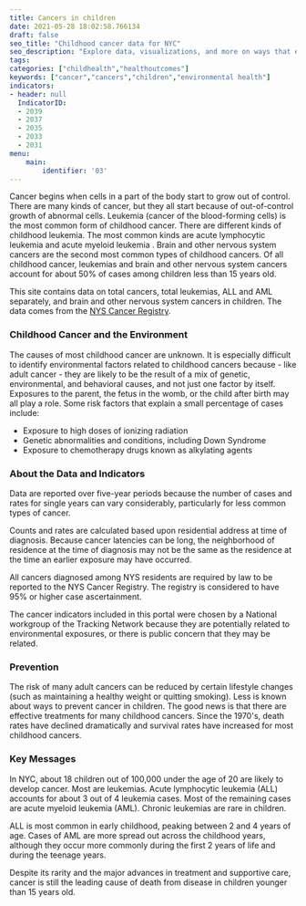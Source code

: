 ```yaml
---
title: Cancers in children
date: 2021-05-28 18:02:58.766134
draft: false
seo_title: "Childhood cancer data for NYC"
seo_description: "Explore data, visualizations, and more on ways that environments shape health in New York City's neighborhoods.."
tags: 
categories: ["childhealth","healthoutcomes"]
keywords: ["cancer","cancers","children","environmental health"]
indicators:
- header: null
  IndicatorID:
  - 2039
  - 2037
  - 2035
  - 2033
  - 2031
menu:
    main:
        identifier: '03'
---
```


Cancer begins when cells in a part of the body start to grow out of control. There are many kinds of cancer, but they all start because of out-of-control growth of abnormal cells. Leukemia (cancer of the blood-forming cells) is the most common form of childhood cancer. There are different kinds of childhood leukemia. The most common kinds are acute lymphocytic leukemia and acute myeloid leukemia . Brain and other nervous system cancers are the second most common types of childhood cancers. Of all childhood cancer, leukemias and brain and other nervous system cancers account for about 50% of cases among children less than 15 years old.

This site contains data on total cancers, total leukemias, ALL and AML separately, and brain and other nervous system cancers in children. The data comes from the [NYS Cancer Registry](https://www.health.ny.gov/statistics/cancer/registry/).

### Childhood Cancer and the Environment

The causes of most childhood cancer are unknown. It is especially difficult to identify environmental factors related to childhood cancers because - like adult cancer - they are likely to be the result of a mix of genetic, environmental, and behavioral causes, and not just one factor by itself. Exposures to the parent, the fetus in the womb, or the child after birth may all play a role. Some risk factors that explain a small percentage of cases include:

* Exposure to high doses of ionizing radiation
* Genetic abnormalities and conditions, including Down Syndrome
* Exposure to chemotherapy drugs known as alkylating agents

### About the Data and Indicators

Data are reported over five-year periods because the number of cases and rates for single years can vary considerably, particularly for less common types of cancer.  
  
Counts and rates are calculated based upon residential address at time of diagnosis. Because cancer latencies can be long, the neighborhood of residence at the time of diagnosis may not be the same as the residence at the time an earlier exposure may have occurred.  
  
All cancers diagnosed among NYS residents are required by law to be reported to the NYS Cancer Registry. The registry is considered to have 95% or higher case ascertainment.  
  
The cancer indicators included in this portal were chosen by a National workgroup of the Tracking Network because they are potentially related to environmental exposures, or there is public concern that they may be related.

### Prevention

The risk of many adult cancers can be reduced by certain lifestyle changes (such as maintaining a healthy weight or quitting smoking). Less is known about ways to prevent cancer in children. The good news is that there are effective treatments for many childhood cancers. Since the 1970's, death rates have declined dramatically and survival rates have increased for most childhood cancers.

### Key Messages

In NYC, about 18 children out of 100,000 under the age of 20 are likely to develop cancer. Most are leukemias. Acute lymphocytic leukemia (ALL) accounts for about 3 out of 4 leukemia cases. Most of the remaining cases are acute myeloid leukemia (AML). Chronic leukemias are rare in children.    
  
 ALL is most common in early childhood, peaking between 2 and 4 years of age. Cases of AML are more spread out across the childhood years, although they occur more commonly during the first 2 years of life and during the teenage years.  
  
 Despite its rarity and the major advances in treatment and supportive care, cancer is still the leading cause of death from disease in children younger than 15 years old.
